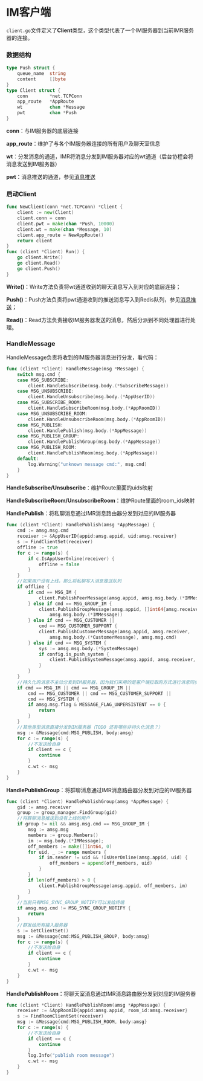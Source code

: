 # IM客户端

`client.go`文件定义了**Client**类型，这个类型代表了一个IM服务器到当前IMR服务器的连接。

### 数据结构

```go
type Push struct {
	queue_name  string
	content     []byte
}
type Client struct {
	conn        *net.TCPConn
	app_route   *AppRoute
	wt          chan *Message
	pwt         chan *Push
}
```

**conn**：与IM服务器的底层连接

**app_route**：维护了与各个IM服务器连接的所有用户及聊天室信息

**wt**：分发消息的通道，IMR将消息分发到IM服务器对应的wt通道（后台协程会将消息发送到IM服务器）

**pwt**：消息推送的通道，参见[消息推送](push.html)

### 启动Client

```go
func NewClient(conn *net.TCPConn) *Client {
	client := new(Client)
	client.conn = conn
	client.pwt = make(chan *Push, 10000)
	client.wt = make(chan *Message, 10)
	client.app_route = NewAppRoute()
	return client
}
func (client *Client) Run() {
	go client.Write()
	go client.Read()
	go client.Push()
}
```

**Write()**：Write方法负责将wt通道收到的聊天消息写入到对应的底层连接；

**Push()**：Push方法负责将pwt通道收到的推送消息写入到Redis队列，参见[消息推送](push.html)；

**Read()**：Read方法负责接收IM服务器发送的消息，然后分派到不同处理器进行处理。

### HandleMessage

HandleMessage负责将收到的IM服务器消息进行分发，看代码：

```go
func (client *Client) HandleMessage(msg *Message) {
	switch msg.cmd {
	case MSG_SUBSCRIBE:
		client.HandleSubscribe(msg.body.(*SubscribeMessage))
	case MSG_UNSUBSCRIBE:
		client.HandleUnsubscribe(msg.body.(*AppUserID))
	case MSG_SUBSCRIBE_ROOM:
		client.HandleSubscribeRoom(msg.body.(*AppRoomID))
	case MSG_UNSUBSCRIBE_ROOM:
		client.HandleUnsubscribeRoom(msg.body.(*AppRoomID))
	case MSG_PUBLISH:
		client.HandlePublish(msg.body.(*AppMessage))
	case MSG_PUBLISH_GROUP:
		client.HandlePublishGroup(msg.body.(*AppMessage))
	case MSG_PUBLISH_ROOM:
		client.HandlePublishRoom(msg.body.(*AppMessage))
	default:
		log.Warning("unknown message cmd:", msg.cmd)
	}
}
```

**HandleSubscribe/Unsubscribe**：维护Route里面的uids映射

**HandleSubscribeRoom/UnsubscribeRoom**：维护Route里面的room_ids映射

**HandlePublish**：将私聊消息通过IMR消息路由器分发到对应的IM服务器

```go
func (client *Client) HandlePublish(amsg *AppMessage) {
	cmd := amsg.msg.cmd
	receiver := &AppUserID{appid:amsg.appid, uid:amsg.receiver}
	s := FindClientSet(receiver)
	offline := true
	for c := range(s) {
		if c.IsAppUserOnline(receiver) {
			offline = false
		}
	}
	//如果用户没有上线，那么将私聊写入消息推送队列
	if offline {
		if cmd == MSG_IM {
			client.PublishPeerMessage(amsg.appid, amsg.msg.body.(*IMMessage))
		} else if cmd == MSG_GROUP_IM {
			client.PublishGroupMessage(amsg.appid, []int64{amsg.receiver},
				amsg.msg.body.(*IMMessage))
		} else if cmd == MSG_CUSTOMER || 
			cmd == MSG_CUSTOMER_SUPPORT {
			client.PublishCustomerMessage(amsg.appid, amsg.receiver, 
				amsg.msg.body.(*CustomerMessage), amsg.msg.cmd)
		} else if cmd == MSG_SYSTEM {
			sys := amsg.msg.body.(*SystemMessage)
			if config.is_push_system {
				client.PublishSystemMessage(amsg.appid, amsg.receiver, sys.notification)
			}
		}
	}
	//持久化的消息不主动分发到IM服务器，因为我们采用的是客户端拉取的方式进行消息同步
	if cmd == MSG_IM || cmd == MSG_GROUP_IM || 
		cmd == MSG_CUSTOMER || cmd == MSG_CUSTOMER_SUPPORT || 
		cmd == MSG_SYSTEM {
		if amsg.msg.flag & MESSAGE_FLAG_UNPERSISTENT == 0 {
			return
		}
	}
    //其他类型消息直接分发到IM服务器（TODO 还有哪些非持久化消息？）
	msg := &Message{cmd:MSG_PUBLISH, body:amsg}
	for c := range(s) {
		//不发送给自身
		if client == c {
			continue
		}
		c.wt <- msg
	}
}
```

**HandlePublishGroup**：将群聊消息通过IMR消息路由器分发到对应的IM服务器

```go
func (client *Client) HandlePublishGroup(amsg *AppMessage) {
	gid := amsg.receiver
	group := group_manager.FindGroup(gid)
	//将群聊消息推送到没有上线的用户
	if group != nil && amsg.msg.cmd == MSG_GROUP_IM {
		msg := amsg.msg
		members := group.Members()
		im := msg.body.(*IMMessage);
		off_members := make([]int64, 0)
		for uid, _ := range members {
			if im.sender != uid && !IsUserOnline(amsg.appid, uid) {
				off_members = append(off_members, uid)
			}
		}
		if len(off_members) > 0 {
			client.PublishGroupMessage(amsg.appid, off_members, im)
		}
	}
	//当前只有MSG_SYNC_GROUP_NOTIFY可以发给终端
	if amsg.msg.cmd != MSG_SYNC_GROUP_NOTIFY {
		return
	}
	//群发给所有接入服务器
	s := GetClientSet()
	msg := &Message{cmd:MSG_PUBLISH_GROUP, body:amsg}
	for c := range(s) {
		//不发送给自身
		if client == c {
			continue
		}
		c.wt <- msg
	}
}
```

**HandlePublishRoom**：将聊天室消息通过IMR消息路由器分发到对应的IM服务器

```go
func (client *Client) HandlePublishRoom(amsg *AppMessage) {
	receiver := &AppRoomID{appid:amsg.appid, room_id:amsg.receiver}
	s := FindRoomClientSet(receiver)
	msg := &Message{cmd:MSG_PUBLISH_ROOM, body:amsg}
	for c := range(s) {
		//不发送给自身
		if client == c {
			continue
		}
		log.Info("publish room message")
		c.wt <- msg
	}
}
```
